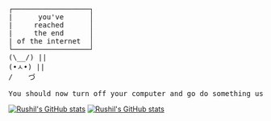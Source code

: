 <pre>
┌──────────────────┐
|      you've      │
|     reached      │
|     the end      │
| of the internet  │
└──────────────────┘
(\__/) ||
(•ㅅ•) ||
/ 　 づ

You should now turn off your computer and go do something useful with the rest of your life.
</pre>


[![Rushil's GitHub stats](https://github-readme-stats.vercel.app/api?username=rushilwiz&theme=dark&show_icons=true)](https://github.com/rushilwiz)
[![Rushil's GitHub stats](https://github-readme-stats.vercel.app/api/wakatime?username=rushilwiz&theme=dark&show_icons=true)](https://github.com/rushilwiz)

